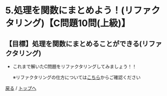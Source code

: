 # 5.処理を関数にまとめよう！(リファクタリング)【C問題10問(上級)】
## 【目標】処理を関数にまとめることができる(リファクタリング)
- これまで解いたC問題をリファクタリングしてみましょう！！

  ※リファクタリングの仕方については[こちら](https://youtu.be/TkcZRETmEIA)からご確認ください

[戻る](index.md) /
  [トップへ](/README.md)